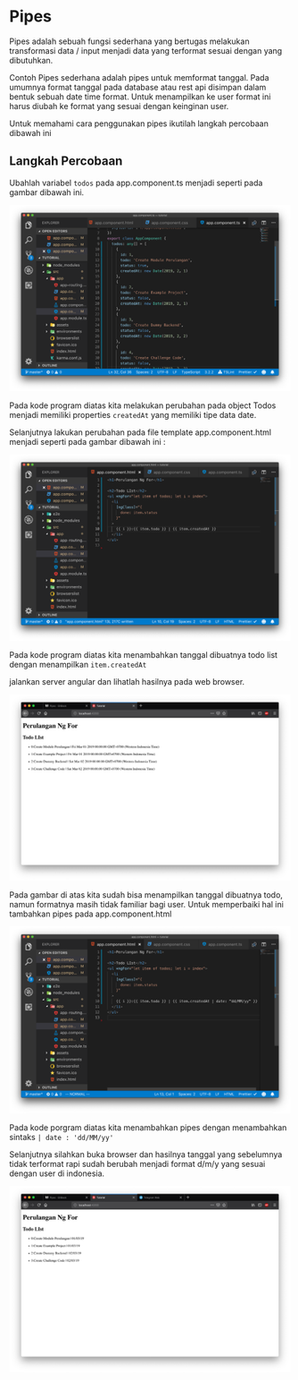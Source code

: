 # Pipes

Pipes adalah sebuah fungsi sederhana yang bertugas melakukan transformasi data / input menjadi data yang terformat sesuai dengan yang dibutuhkan.

Contoh Pipes sederhana adalah pipes untuk memformat tanggal. Pada umumnya format tanggal pada database atau rest api disimpan dalam bentuk sebuah date time format. Untuk menampilkan ke user format ini harus diubah ke format yang sesuai dengan keinginan user.

Untuk memahami cara penggunakan pipes ikutilah langkah percobaan dibawah ini

## Langkah Percobaan

Ubahlah variabel `todos` pada app.component.ts menjadi seperti pada gambar dibawah ini.

![pipes](diagrams/pipes1.png)

Pada kode program diatas kita melakukan perubahan pada object Todos menjadi memiliki properties `createdAt` yang memiliki tipe data date.

Selanjutnya lakukan perubahan pada file template app.component.html menjadi seperti pada gambar dibawah ini :

![pipes](diagrams/pipes2.png)

Pada kode program diatas kita menambahkan tanggal dibuatnya todo list dengan menampilkan `item.createdAt`

jalankan server angular dan lihatlah hasilnya pada web browser.

![pipes](diagrams/pipes3.png)

Pada gambar di atas kita sudah bisa menampilkan tanggal dibuatnya todo, namun formatnya masih tidak familiar bagi user. Untuk memperbaiki hal ini tambahkan pipes pada app.component.html

![pipes4](diagrams/pipes4.png)

Pada kode porgram diatas kita menambahkan pipes dengan menambahkan sintaks `| date : 'dd/MM/yy'`

Selanjutnya silahkan buka browser dan hasilnya tanggal yang sebelumnya tidak terformat rapi sudah berubah menjadi format d/m/y yang sesuai dengan user di indonesia.

![pipe6](diagrams/pipes5.png)
